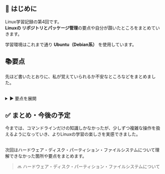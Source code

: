 ## 🔰 はじめに

Linux学習記録の第4回です。  
**Linuxの リポジトリとパッケージ管理**の要点や自分が躓いたところをまとめていきます。

学習環境はこれまで通り **Ubuntu（Debian系）** を使用しています。

## 📚要点

先ほど書いたとおりに、私が覚えていられるか不安なところなどをまとめました。<br></br>

<details>
<summary>▶️ 要点を展開</summary>


<br></br>【apt コマンド】


`apt` はリポジトリを利用して、パッケージのインストール・削除・検索などを行うコマンドです。

`apt-get`, `apt-cache` でできるコマンドを一つにしたようなもの、という認識で覚えました。


**サブコマンド**：実行したい操作（install、updateなど）<br></br
                                          >
**キーワード**：対象となるパッケージ名



<strong>apt サブコマンド一覧</strong>

| サブコマンド      | 説明                                                             | 学んだこと                                                           |
|-------------------|------------------------------------------------------------------|----------------------------------------------------------------------|
| `update`          | パッケージ情報を更新                                             | 最新のパッケージ一覧を取得する必要がある前処理                      |
| `upgrade`         | パッケージを更新                                                 | 現在インストール済みのソフトを最新版にする                          |
| `install`         | パッケージをダウンロード・インストール                           | 必要なソフトを導入する基本的なコマンド                              |
| `remove`          | パッケージを削除                                                 | ソフトを削除するが設定ファイルは残ることがある                      |
| `full-upgrade`    | 必要に応じてパッケージの削除も含めてシステム全体を更新           | カーネルなどの重要な更新にも対応する高度な更新                      |
| `list`            | パッケージの一覧を表示                                           | インストール済み or 利用可能なパッケージを確認できる                |
| `search`          | パッケージを検索                                                 | キーワードで目的のソフトを探すときに便利                            |
| `show`            | パッケージの情報を表示                                           | そのパッケージの詳細（説明・依存関係など）を確認できる              |



<strong>キーワードの指定</strong>

| キーワード      | 説明               |
|------------------|--------------------|
| パッケージ名     | 操作対象の名前を指定 |


⚠： `apt` コマンドを使用する際には、`sudo` コマンドも同時に付ける。

⚠： `apt list --upgradable` コマンドを実行すると、アップグレードができるコマンドを確認できる。<br></br>



以下のスクリーンショットは、実際に `apt list --upgradable` を実行した結果になります。
緑色の文字が、実際にアップグレードできるパッケージになります。


<img width="623" height="286" alt="image" src="https://github.com/user-attachments/assets/11dd5898-532f-47e1-99ba-9731b83451cd" />


---

<strong>【apt系のコマンドの設定ファイル】</strong>
<br></br>

apt系のコマンドの設定ファイルは、<br></br>

`/etc/apt/sources.list` で表します。<br></br>

以下は実際に実行してみた結果です。これだけではなく、画面上に収まらないほどの数がありました。

赤線部が示すところは、各パッケージの設定行です。<br></br>


<img width="524" height="197" alt="etc" src="https://github.com/user-attachments/assets/8460d575-0327-4699-8da0-370a8a01d38e" />


`deb`では、パッケージのタイプを、 `https:~~`では、リポジトリのURLを、
`bionic ~~` ではリリースのコードネーム（OSのバージョンごとに付けられた愛称・識別名のこと）を、 `main ~~`ではリリースのコンポーネント（「信頼性」「ライセンス」「サポートの有無」）、を表しています。

---

【dpkg コマンド】

`dpkg` は、Debian系Linux（Ubuntuなど）で `.deb` パッケージをローカルで管理・操作するためのコマンドです。

ローカル環境とは、ネットーワークに接続されていない状況下のことを指します。

そのため、事前にパッケージをダウンロードしておく必要があります。<br></br>

<strong>✅ 主なオプション一覧</strong>

| オプション     | フル形式        | 内容                                          |
|----------------|-----------------|-----------------------------------------------|
| `-i`           | `--install`     | `.deb` パッケージをインストールする            |
| `-r`           | `--remove`      | パッケージを削除（設定ファイルは残る）         |
| `-P`           | `--purge`       | 設定ファイルも含めて完全に削除する             |
| `-l`           | `--list`        | インストール済みのパッケージ一覧を表示         |
| `-L`           | `--listfiles`   | インストールされたファイルの一覧を表示         |
| `-s`           | `--status`      | パッケージの詳細情報を表示                     |
| `-S`           | `--search`      | 指定したファイルが属するパッケージを検索する    |


スクリーンショット1枚目は、

`sudo dpkg -i tree_1.7.0-5_amd64.deb` コマンドを実行して、実際に使用してみました。<br></br>


<img width="826" height="341" alt="image" src="https://github.com/user-attachments/assets/c2cd1046-6930-41fb-a0b2-6e238e155d23" />


<br></br>

スクリーンショット2枚目は、先ほどインストールしたパッケージを -r オプションを使用して、削除したものです。

赤線を通りに、確実に削除できたことが分かります。<br></br>


<img width="357" height="72" alt="スクリーンショット 2025-07-14 220331" src="https://github.com/user-attachments/assets/fb0eb7e0-b132-4a8c-b215-039e46b29b03" />



<br></br><br></br>

続いては、`dpkg -reconfigure`コマンドを実行してみました。

最初に、 `cat/etc/timezone` コマンドで現在のタイムゾーンを確認しました。


<img width="613" height="52" alt="image" src="https://github.com/user-attachments/assets/2ed6d251-28dc-4fdc-ade6-229d544e4207" />

<br></br>
UTCだったので、 Asia の Tokyo に変更するために、 `sudo dpkg-reconfigure tzdata` コマンドを実行しました。 <br></br>

<img width="834" height="651" alt="image" src="https://github.com/user-attachments/assets/1c807142-caa3-478d-b0fc-0023a71df856" />

<br></br>

このような画面が表示されて、最初は戸惑いましたが、矢印キーで操作し、enterキーを押してAsiaにしました。
<br></br>

次に、Asia のタイムゾーンの地域一覧が表示されたので、Tokyoを選択しました。<br></br>

<img width="693" height="716" alt="image" src="https://github.com/user-attachments/assets/07c65035-18a7-45b3-a956-39a42dc175b8" />

<br></br>

その結果、元の画面に戻されたので、本当に変更されたか、 

`at/etc/timezone`コマンドを使用し、確認してみました。<br></br>

<img width="1203" height="65" alt="image" src="https://github.com/user-attachments/assets/b9648976-b766-41a8-811f-47f93cfc68e4" />

<br></br>

無事にタイムゾーンが変更されたことが確認できます。
</details>





## ✅ まとめ・今後の予定

今までは、コマンドラインだけの知識しかなかったが、少しずつ複雑な操作を扱えるようになっていき、よりLinuxの学習の楽しさを実感できました。<br></br>

次回はハードウェア・ディスク・パーティション・ファイルシステムについて理解できなかった箇所や要点をまとめます。
> 🔜 ハードウェア・ディスク・パーティション・ファイルシステムについて
